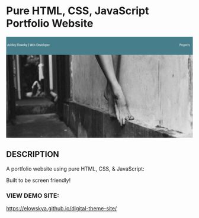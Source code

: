 <h1>Pure HTML, CSS, JavaScript Portfolio Website</h1>
<img src="images/digital.jpg">

<h2>DESCRIPTION</h2>
<p>A portfolio website using pure HTML, CSS, & JavaScript:</p>

<p>Built to be screen friendly!</p>


<h3>VIEW DEMO SITE:</h3>
<a href="https://elowskya.github.io/digital-theme-site/">https://elowskya.github.io/digital-theme-site/</a>
